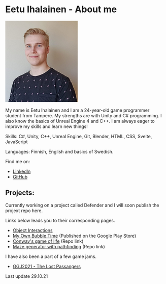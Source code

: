 # Eetu Ihalainen - About me
![Eetu](./images/Eetu.png)

My name is Eetu Ihalainen and I am a 24-year-old game programmer student from Tampere. My strengths are with Unity and C# programming. I also know the basics of Unreal Engine 4 and C++. I am always eager to improve my skills and learn new things!

Skills: C#, Unity, C++, Unreal Engine, Git, Blender, HTML, CSS, Svelte, JavaScript

Languages: Finnish, English and basics of Swedish.

Find me on:

*   [LinkedIn](https://www.linkedin.com/in/eetu-ihalainen/)
*   [GitHub](https://github.com/Eetui)


## Projects:

Currently working on a project called Defender and I will soon publish the projext repo here.

Links below leads you to their corresponding pages.

*   [Object Interactions](./objectinteractions-page.html)
*   [My Own Bubble Time](./MyOwnBubbleTime.html) (Published on the Google Play Store)
*   [Conway's game of life](https://github.com/Eetui/GameOfLife) (Repo link)
*   [Maze generator with pathfinding](https://github.com/Eetui/MazeWithPathfinding) (Repo link)

I have also been a part of a few game jams.

* [GGJ2021 - The Lost Passangers](https://globalgamejam.org/2021/games/lost-passengers-5)

Last update 29.10.21
